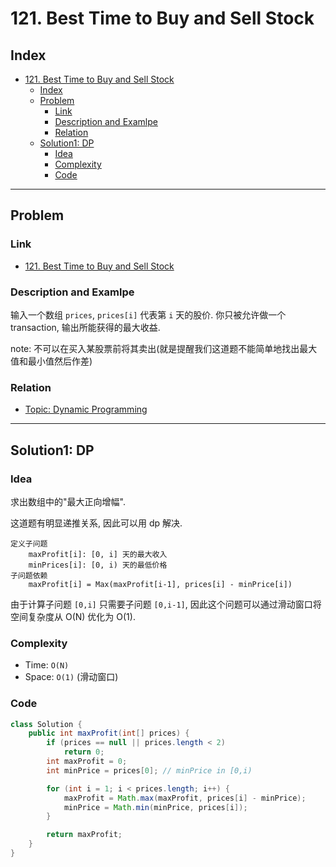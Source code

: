 # 121. Best Time to Buy and Sell Stock

## Index

- [121. Best Time to Buy and Sell Stock](#121-best-time-to-buy-and-sell-stock)
  - [Index](#index)
  - [Problem](#problem)
    - [Link](#link)
    - [Description and Examlpe](#description-and-examlpe)
    - [Relation](#relation)
  - [Solution1: DP](#solution1-dp)
    - [Idea](#idea)
    - [Complexity](#complexity)
    - [Code](#code)

----

## Problem

### Link

- [121. Best Time to Buy and Sell Stock][1]

### Description and Examlpe

输入一个数组 `prices`, `prices[i]` 代表第 `i` 天的股价. 你只被允许做一个 transaction, 输出所能获得的最大收益.

note: 不可以在买入某股票前将其卖出(就是提醒我们这道题不能简单地找出最大值和最小值然后作差)

### Relation

- [Topic: Dynamic Programming][2]

----

## Solution1: DP

### Idea

求出数组中的"最大正向增幅".

这道题有明显递推关系, 因此可以用 dp 解决.

```nohighlight
定义子问题
    maxProfit[i]: [0, i] 天的最大收入
    minPrices[i]: [0, i) 天的最低价格
子问题依赖
    maxProfit[i] = Max(maxProfit[i-1], prices[i] - minPrice[i])
```

由于计算子问题 `[0,i]` 只需要子问题 `[0,i-1]`, 因此这个问题可以通过滑动窗口将空间复杂度从 O(N) 优化为 O(1).

### Complexity

- Time: `O(N)`
- Space: `O(1)` (滑动窗口)

### Code

```java
class Solution {
    public int maxProfit(int[] prices) {
        if (prices == null || prices.length < 2)
            return 0;
        int maxProfit = 0;
        int minPrice = prices[0]; // minPrice in [0,i)

        for (int i = 1; i < prices.length; i++) {
            maxProfit = Math.max(maxProfit, prices[i] - minPrice);
            minPrice = Math.min(minPrice, prices[i]);
        }

        return maxProfit;
    }
}
```

[1]: https://leetcode.com/problems/best-time-to-buy-and-sell-stock/
[2]: ../topics/dynamic-programming.md
